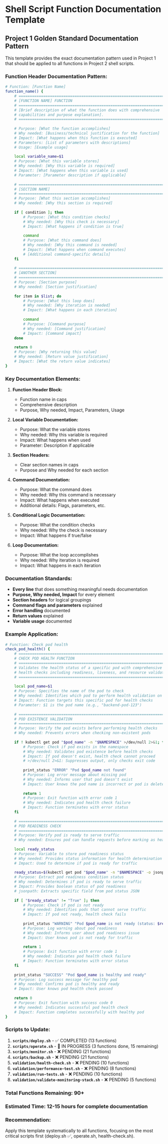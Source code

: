 # Shell Script Function Documentation Template

## **Project 1 Golden Standard Documentation Pattern**

This template provides the exact documentation pattern used in Project 1 that should be applied to all functions in Project 2 shell scripts.

### **Function Header Documentation Pattern:**

```bash
# Function: [Function Name]
function_name() {
    # =============================================================================
    # [FUNCTION NAME] FUNCTION
    # =============================================================================
    # [Brief description of what the function does with comprehensive
    # capabilities and purpose explanation].
    # =============================================================================
    
    # Purpose: [What the function accomplishes]
    # Why needed: [Business/technical justification for the function]
    # Impact: [What happens when this function is executed]
    # Parameters: [List of parameters with descriptions]
    # Usage: [Example usage]
    
    local variable_name=$1
    # Purpose: [What this variable stores]
    # Why needed: [Why this variable is required]
    # Impact: [What happens when this variable is used]
    # Parameter: [Parameter description if applicable]
    
    # =============================================================================
    # [SECTION NAME]
    # =============================================================================
    # Purpose: [What this section accomplishes]
    # Why needed: [Why this section is required]
    
    if [ condition ]; then
        # Purpose: [What this condition checks]
        # Why needed: [Why this check is necessary]
        # Impact: [What happens if condition is true]
        
        command
        # Purpose: [What this command does]
        # Why needed: [Why this command is needed]
        # Impact: [What happens when command executes]
        # [Additional command-specific details]
    fi
    
    # =============================================================================
    # [ANOTHER SECTION]
    # =============================================================================
    # Purpose: [Section purpose]
    # Why needed: [Section justification]
    
    for item in $list; do
        # Purpose: [What this loop does]
        # Why needed: [Why iteration is needed]
        # Impact: [What happens in each iteration]
        
        command
        # Purpose: [Command purpose]
        # Why needed: [Command justification]
        # Impact: [Command impact]
    done
    
    return 0
    # Purpose: [Why returning this value]
    # Why needed: [Return value justification]
    # Impact: [What the return value indicates]
}
```

### **Key Documentation Elements:**

1. **Function Header Block:**
   - Function name in caps
   - Comprehensive description
   - Purpose, Why needed, Impact, Parameters, Usage

2. **Local Variable Documentation:**
   - Purpose: What the variable stores
   - Why needed: Why this variable is required
   - Impact: What happens when used
   - Parameter: Description if applicable

3. **Section Headers:**
   - Clear section names in caps
   - Purpose and Why needed for each section

4. **Command Documentation:**
   - Purpose: What the command does
   - Why needed: Why this command is necessary
   - Impact: What happens when executed
   - Additional details: Flags, parameters, etc.

5. **Conditional Logic Documentation:**
   - Purpose: What the condition checks
   - Why needed: Why the check is necessary
   - Impact: What happens if true/false

6. **Loop Documentation:**
   - Purpose: What the loop accomplishes
   - Why needed: Why iteration is required
   - Impact: What happens in each iteration

### **Documentation Standards:**

- **Every line** that does something meaningful needs documentation
- **Purpose, Why needed, Impact** for every element
- **Section headers** for logical groupings
- **Command flags and parameters** explained
- **Error handling** documented
- **Return values** explained
- **Variable usage** documented

### **Example Application:**

```bash
# Function: Check pod health
check_pod_health() {
    # =============================================================================
    # CHECK POD HEALTH FUNCTION
    # =============================================================================
    # Validates the health status of a specific pod with comprehensive
    # health checks including readiness, liveness, and resource validation.
    # =============================================================================
    
    local pod_name=$1
    # Purpose: Specifies the name of the pod to check
    # Why needed: Identifies which pod to perform health validation on
    # Impact: Function targets this specific pod for health checks
    # Parameter: $1 is the pod name (e.g., "backend-pod-123")
    
    # =============================================================================
    # POD EXISTENCE VALIDATION
    # =============================================================================
    # Purpose: Verify the pod exists before performing health checks
    # Why needed: Prevents errors when checking non-existent pods
    
    if ! kubectl get pod "$pod_name" -n "$NAMESPACE" >/dev/null 2>&1; then
        # Purpose: Check if pod exists in the namespace
        # Why needed: Validates pod existence before health checks
        # Impact: If pod doesn't exist, health check cannot proceed
        # >/dev/null 2>&1: Suppresses output, only checks exit code
        
        print_status "ERROR" "Pod $pod_name not found"
        # Purpose: Log error message about missing pod
        # Why needed: Informs user that pod doesn't exist
        # Impact: User knows the pod name is incorrect or pod is deleted
        
        return 1
        # Purpose: Exit function with error code 1
        # Why needed: Indicates pod health check failure
        # Impact: Function terminates with error status
    fi
    
    # =============================================================================
    # POD READINESS CHECK
    # =============================================================================
    # Purpose: Verify pod is ready to serve traffic
    # Why needed: Ensures pod can handle requests before marking as healthy
    
    local ready_status
    # Purpose: Variable to store pod readiness status
    # Why needed: Provides status information for health determination
    # Impact: Used to determine if pod is ready for traffic
    
    ready_status=$(kubectl get pod "$pod_name" -n "$NAMESPACE" -o jsonpath='{.status.conditions[?(@.type=="Ready")].status}')
    # Purpose: Extract pod readiness condition status
    # Why needed: Determines if pod is ready to serve traffic
    # Impact: Provides boolean status of pod readiness
    # jsonpath: Extracts specific field from pod status JSON
    
    if [ "$ready_status" != "True" ]; then
        # Purpose: Check if pod is not ready
        # Why needed: Identifies pods that cannot serve traffic
        # Impact: If pod not ready, health check fails
        
        print_status "WARNING" "Pod $pod_name is not ready (status: $ready_status)"
        # Purpose: Log warning about pod readiness
        # Why needed: Informs user about pod readiness issue
        # Impact: User knows pod is not ready for traffic
        
        return 1
        # Purpose: Exit function with error code 1
        # Why needed: Indicates pod health check failure
        # Impact: Function terminates with error status
    fi
    
    print_status "SUCCESS" "Pod $pod_name is healthy and ready"
    # Purpose: Log success message for healthy pod
    # Why needed: Confirms pod is healthy and ready
    # Impact: User knows pod health check passed
    
    return 0
    # Purpose: Exit function with success code 0
    # Why needed: Indicates successful pod health check
    # Impact: Function completes successfully with healthy pod
}
```

### **Scripts to Update:**

1. **`scripts/deploy.sh`** - ✅ COMPLETED (13 functions)
2. **`scripts/operate.sh`** - 🔄 IN PROGRESS (3 functions done, 15 remaining)
3. **`scripts/monitor.sh`** - ❌ PENDING (21 functions)
4. **`scripts/backup.sh`** - ❌ PENDING (21 functions)
5. **`validation/health-check.sh`** - ❌ PENDING (10 functions)
6. **`validation/performance-test.sh`** - ❌ PENDING (8 functions)
7. **`validation/run-tests.sh`** - ❌ PENDING (10 functions)
8. **`validation/validate-monitoring-stack.sh`** - ❌ PENDING (5 functions)

### **Total Functions Remaining: 90+**

### **Estimated Time: 12-15 hours for complete documentation**

### **Recommendation:**
Apply this template systematically to all functions, focusing on the most critical scripts first (deploy.sh ✅, operate.sh, health-check.sh).
